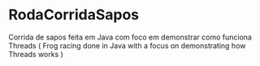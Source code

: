 # RodaCorridaSapos
Corrida de sapos feita em Java com foco em demonstrar como funciona Threads ( Frog racing done in Java with a focus on demonstrating how Threads works )
